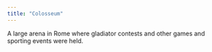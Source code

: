 ```yaml
---
title: "Colosseum"
---
```

A large arena in Rome where gladiator contests and other games and sporting events were held.

